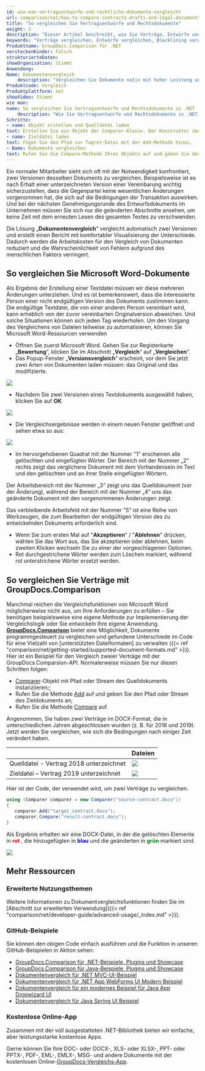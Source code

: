 ```yaml
---
id: wie-man-vertragsentwürfe-und-rechtliche-dokumente-vergleicht
url: comparison/net/how-to-compare-contracts-drafts-and-legal-documents
title: "So vergleichen Sie Vertragsentwürfe und Rechtsdokumente"
weight: 2
description: "Dieser Artikel beschreibt, wie Sie Verträge, Entwürfe und Rechtsdokumente mit der Blacklining-Funktion von Microsoft Word und der GroupDocs.Comparison-API vergleichen."
keywords: "Verträge vergleichen, Entwürfe vergleichen, Blacklining vergleichen, Redlining vergleichen"
Produktname: GroupDocs.Comparison für .NET
versteckenKinder: Falsch
strukturierteDaten:
showOrganization: Stimmt
Anwendung:
Name: Dokumentenvergleich
    description: "Vergleichen Sie Dokumente nativ mit hoher Leistung unter Verwendung der C#-Sprache und GroupDocs.Comparison für .NET"
Produktcode: Vergleich
Produktplattform: net
showVideo: Stimmt
wie man:
name: So vergleichen Sie Vertragsentwürfe und Rechtsdokumente in .NET
    description: "Wie Sie Vertragsentwürfe und Rechtsdokumente in .NET Schritt für Schritt vergleichen"
Schritte:
- name: Objekt erstellen und Quelldatei laden
text: Erstellen Sie ein Objekt der Comparer-Klasse. Der Konstruktor übernimmt den Pfadparameter der Quelldatei. Sie können je nach Ihren Anforderungen einen absoluten oder relativen Dateipfad angeben.
- name: Zieldatei laden
text: Fügen Sie den Pfad zur Tagret-Datei mit der Add-Methode hinzu.
- Name: Dokumente vergleichen
text: Rufen Sie die Compare-Methode Ihres Objekts auf und geben Sie den resultierenden Dateipfadparameter ein.
---
```

Ein normaler Mitarbeiter sieht sich oft mit der Notwendigkeit konfrontiert, zwei Versionen desselben Dokuments zu vergleichen. Beispielsweise ist es nach Erhalt einer unterzeichneten Version einer Vereinbarung wichtig sicherzustellen, dass die Gegenpartei keine wesentlichen Änderungen vorgenommen hat, die sich auf die Bedingungen der Transaktion auswirken. Und bei der nächsten Genehmigungsrunde des Entwurfsdokuments im Unternehmen müssen Sie sich nur die geänderten Abschnitte ansehen, um keine Zeit mit dem erneuten Lesen des gesamten Textes zu verschwenden.
  


Die Lösung „**Dokumentenvergleich**“ vergleicht automatisch zwei Versionen und erstellt einen Bericht mit komfortabler Visualisierung der Unterschiede. Dadurch werden die Arbeitskosten für den Vergleich von Dokumenten reduziert und die Wahrscheinlichkeit von Fehlern aufgrund des menschlichen Faktors verringert.

## So vergleichen Sie Microsoft Word-Dokumente

  


Als Ergebnis der Erstellung einer Textdatei müssen wir diese mehreren Änderungen unterziehen. Und es ist bemerkenswert, dass die interessierte Person einer nicht endgültigen Version des Dokuments zustimmen kann. Die endgültige Textdatei, die von einer anderen Person vereinbart wird, kann erheblich von der zuvor vereinbarten Originalversion abweichen. Und solche Situationen können sich jeden Tag wiederholen. Um den Vorgang des Vergleichens von Dateien teilweise zu automatisieren, können Sie Microsoft Word-Ressourcen verwenden

* Öffnen Sie zuerst Microsoft Word. Gehen Sie zur Registerkarte „**Bewertung**“, klicken Sie im Abschnitt „**Vergleich**“ auf „**Vergleichen**“.
* Das Popup-Fenster „**Versionsvergleich**“ erscheint, vor dem Sie jetzt zwei Arten von Dokumenten laden müssen: das Original und das modifizierte.


      










![](/comparison/net/images/how-to-compare-contracts-drafts-and-legal-documents.png)
    







* Nachdem Sie zwei Versionen eines Textdokuments ausgewählt haben, klicken Sie auf **OK**


![](/comparison/net/images/how-to-compare-contracts-drafts-and-legal-documents_1.png)
      










    







* Die Vergleichsergebnisse werden in einem neuen Fenster geöffnet und sehen etwa so aus:


      










![](/comparison/net/images/how-to-compare-contracts-drafts-and-legal-documents_2.png)
    







* Im hervorgehobenen Quadrat mit der Nummer "1" erscheinen alle gelöschten und eingefügten Wörter. Der Bereich mit der Nummer „2“ rechts zeigt das verglichene Dokument mit dem Vorhandensein im Text und den gelöschten und an ihrer Stelle eingefügten Wörtern.


Der Arbeitsbereich mit der Nummer „3“ zeigt uns das Quelldokument (vor der Änderung), während der Bereich mit der Nummer „4“ uns das geänderte Dokument mit den vorgenommenen Änderungen zeigt.


Das verbleibende Arbeitsfeld mit der Nummer "5" ist eine Reihe von Werkzeugen, die zum Bearbeiten der endgültigen Version des zu entwickelnden Dokuments erforderlich sind.
* Wenn Sie zum ersten Mal auf "**Akzeptieren**" / "**Ablehnen**" drücken, wählen Sie das Wort aus, das Sie akzeptieren oder ablehnen, beim zweiten Klicken wechseln Sie zu einer der vorgeschlagenen Optionen.
* Rot durchgestrichene Wörter werden zum Löschen markiert, während rot unterstrichene Wörter ersetzt werden.


    








## So vergleichen Sie Verträge mit GroupDocs.Comparison

Manchmal reichen die Vergleichsfunktionen von Microsoft Word möglicherweise nicht aus, um Ihre Anforderungen zu erfüllen – Sie benötigen beispielsweise eine eigene Methode zur Implementierung der Vergleichslogik oder Sie entwickeln Ihre eigene Anwendung. [**GroupDocs.Comparison**](https://products.groupdocs.com/comparison/net) bietet eine Möglichkeit, Dokumente programmgesteuert zu vergleichen und gefundene Unterschiede im Code für eine Vielzahl von [unterstützten Dateiformaten] zu verwalten ({{< ref "comparison/net/getting-started/supported-document-formats.md" >}}). Hier ist ein Beispiel für den Vergleich zweier Verträge mit der GroupDocs.Comparsion-API. Normalerweise müssen Sie nur diesen Schritten folgen:

* [Comparer](https://apireference.groupdocs.com/net/comparison/groupdocs.comparison/comparer)-Objekt mit Pfad oder Stream des Quelldokuments instanziieren;;
* Rufen Sie die Methode [Add](https://apireference.groupdocs.com/net/comparison/groupdocs.comparison/comparer/methods/add/index) auf und geben Sie den Pfad oder Stream des Zieldokuments an;
* Rufen Sie die Methode [Compare](https://apireference.groupdocs.com/comparison/net/groupdocs.comparison/comparer/methods/compare) auf.

Angenommen, Sie haben zwei Verträge im DOCX-Format, die in unterschiedlichen Jahren abgeschlossen wurden (z. B. für 2018 und 2019). Jetzt werden Sie vergleichen, wie sich die Bedingungen nach einiger Zeit verändert haben.

| | Dateien |
| --- | --- |
|Quelldatei - Vertrag 2018 unterzeichnet| ![](vergleich/net/bilder/wie-man-vertragsentwürfe-und-rechtliche-dokumente-vergleicht_3.png) |
|Zieldatei – Vertrag 2019 unterzeichnet|![](/comparison/net/images/how-to-compare-contracts-drafts-and-legal-documents_4.png)|

Hier ist der Code, der verwendet wird, um zwei Verträge zu vergleichen.

```csharp
using (Comparer comparer = new Comparer("source-contract.docx"))
{
   comparer.Add("target_contract.docx");
   comparer.Compare("result-contract.docx");
}
```

Als Ergebnis erhalten wir eine DOCX-Datei, in der die gelöschten Elemente in <font color="red">**rot**</font> , die hinzugefügten in <font color="blue">**blau**</font> und die geänderten in <font color="green">**grün**</font> markiert sind.

![](/comparison/net/images/how-to-compare-contracts-drafts-and-legal-documents_5.png)

## Mehr Ressourcen
### Erweiterte Nutzungsthemen
Weitere Informationen zu Dokumentvergleichsfunktionen finden Sie im [Abschnitt zur erweiterten Verwendung]({{< ref "comparison/net/developer-guide/advanced-usage/_index.md" >}}).

### GitHub-Beispiele
Sie können den obigen Code einfach ausführen und die Funktion in unseren GitHub-Beispielen in Aktion sehen:
* [GroupDocs.Comparison für .NET-Beispiele, Plugins und Showcase](https://github.com/groupdocs-comparison/GroupDocs.Comparison-for-.NET)
* [GroupDocs.Comparison für Java-Beispiele, Plugins und Showcase](https://github.com/groupdocs-comparison/GroupDocs.Comparison-for-Java)
* [Dokumentenvergleich für .NET MVC-UI-Beispiel](https://github.com/groupdocs-comparison/GroupDocs.Comparison-for-.NET-MVC)
* [Dokumentenvergleich für .NET App WebForms UI Modern Beispiel](https://github.com/groupdocs-comparison/GroupDocs.Comparison-for-.NET-WebForms)
* [Dokumentenvergleich für ein modernes Beispiel für Java App Dropwizard UI](https://github.com/groupdocs-comparison/GroupDocs.Comparison-for-Java-Dropwizard)
* [Dokumentenvergleich für Java Spring UI Beispiel](https://github.com/groupdocs-comparison/GroupDocs.Comparison-for-Java-Spring)
    







### Kostenlose Online-App
Zusammen mit der voll ausgestatteten .NET-Bibliothek bieten wir einfache, aber leistungsstarke kostenlose Apps.


Gerne können Sie Ihre DOC- oder DOCX-, XLS- oder XLSX-, PPT- oder PPTX-, PDF-, EML-, EMLX-, MSG- und andere Dokumente mit der kostenlosen Online-[GroupDocs-Vergleichs-App](https://products.groupdocs.app/comparison ).

